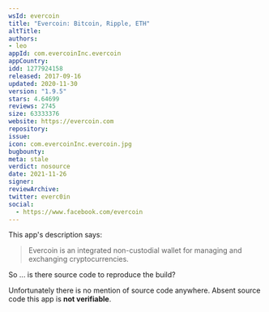 ```yaml
---
wsId: evercoin
title: "Evercoin: Bitcoin, Ripple, ETH"
altTitle: 
authors:
- leo
appId: com.evercoinInc.evercoin
appCountry: 
idd: 1277924158
released: 2017-09-16
updated: 2020-11-30
version: "1.9.5"
stars: 4.64699
reviews: 2745
size: 63333376
website: https://evercoin.com
repository: 
issue: 
icon: com.evercoinInc.evercoin.jpg
bugbounty: 
meta: stale
verdict: nosource
date: 2021-11-26
signer: 
reviewArchive:
twitter: everc0in
social:
  - https://www.facebook.com/evercoin
---
```


This app's description says:

> Evercoin is an integrated non-custodial wallet for managing and exchanging
  cryptocurrencies.

So ... is there source code to reproduce the build?

Unfortunately there is no mention of source code anywhere. Absent source code
this app is **not verifiable**.
